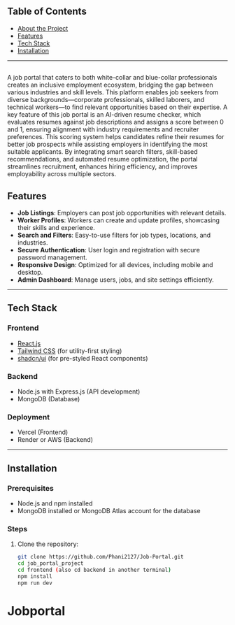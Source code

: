 ﻿## Table of Contents

- [About the Project](#about-the-project)
- [Features](#features)
- [Tech Stack](#tech-stack)
- [Installation](#installation)

---

## 
A job portal that caters to both white-collar and blue-collar professionals creates an inclusive employment ecosystem, bridging the gap between various industries and skill levels. This platform enables job seekers from diverse backgrounds—corporate professionals, skilled laborers, and technical workers—to find relevant opportunities based on their expertise. A key feature of this job portal is an AI-driven resume checker, which evaluates resumes against job descriptions and assigns a score between 0 and 1, ensuring alignment with industry requirements and recruiter preferences. This scoring system helps candidates refine their resumes for better job prospects while assisting employers in identifying the most suitable applicants. By integrating smart search filters, skill-based recommendations, and automated resume optimization, the portal streamlines recruitment, enhances hiring efficiency, and improves employability across multiple sectors.

## Features

- **Job Listings**: Employers can post job opportunities with relevant details.
- **Worker Profiles**: Workers can create and update profiles, showcasing their skills and experience.
- **Search and Filters**: Easy-to-use filters for job types, locations, and industries.
- **Secure Authentication**: User login and registration with secure password management.
- **Responsive Design**: Optimized for all devices, including mobile and desktop.
- **Admin Dashboard**: Manage users, jobs, and site settings efficiently.

---

## Tech Stack

### Frontend

- [React.js](https://react.dev)
- [Tailwind CSS](https://tailwindcss.com) (for utility-first styling)
- [shadcn/ui](https://shadcn.dev) (for pre-styled React components)

### Backend

- Node.js with Express.js (API development)
- MongoDB (Database)

### Deployment

- Vercel (Frontend)
- Render or AWS (Backend)

---

## Installation

### Prerequisites

- Node.js and npm installed
- MongoDB installed or MongoDB Atlas account for the database

### Steps

1. Clone the repository:
   ```bash
   git clone https://github.com/Phani2127/Job-Portal.git
   cd job_portal_project
   cd frontend (also cd backend in another terminal)
   npm install
   npm run dev
   ```

# Jobportal
